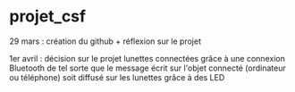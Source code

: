 # projet_csf

29 mars :
création du github + réflexion sur le projet 

1er avril :
décision sur le projet
lunettes connectées grâce à une connexion Bluetooth de tel sorte que le message écrit sur l'objet connecté (ordinateur ou téléphone) soit diffusé sur les lunettes grâce à des LED
